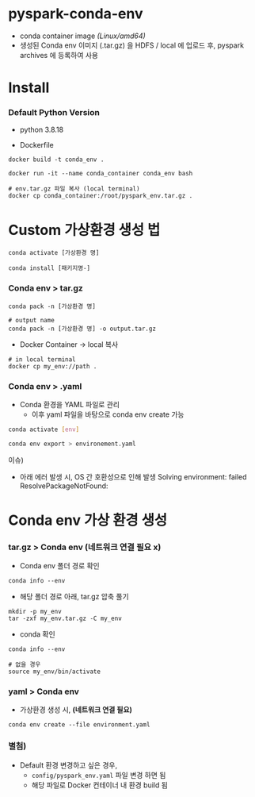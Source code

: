 # pyspark-conda-env

- conda container image *(Linux/amd64)*
- 생성된 Conda env 이미지 (.tar.gz) 을 HDFS / local 에 업로드 후, pyspark archives 에 등록하여 사용
# Install
### Default Python Version
- python 3.8.18

- Dockerfile
```
docker build -t conda_env .

docker run -it --name conda_container conda_env bash

# env.tar.gz 파일 복사 (local terminal)
docker cp conda_container:/root/pyspark_env.tar.gz .
```


# Custom 가상환경 생성 법

```
conda activate [가상환경 명]

conda install [패키지명-]
```
### Conda env > tar.gz

```
conda pack -n [가상환경 명]

# output name
conda pack -n [가상환경 명] -o output.tar.gz
```

- Docker Container -> local 복사
```
# in local terminal
docker cp my_env://path .
```

### Conda env > .yaml

- Conda 환경을 YAML 파일로 관리
	- 이후 yaml 파일을 바탕으로 conda env create 가능
```bash
conda activate [env]

conda env export > environement.yaml
```



이슈)
-   아래 에러 발생 시, OS 간 호환성으로 인해 발생
Solving environment: failed
ResolvePackageNotFound:

# Conda env 가상 환경 생성

###  tar.gz > Conda env (네트워크 연결 필요 x)

- Conda env 폴더 경로 확인
```
conda info --env
```

- 해당 폴더 경로 아래, tar.gz 압축 풀기
```
mkdir -p my_env
tar -zxf my_env.tar.gz -C my_env
```

- conda 확인
```
conda info --env

# 없을 경우
source my_env/bin/activate
```

### yaml > Conda env

- 가상환경 생성 시, **(네트워크 연결 필요)**
```
conda env create --file environment.yaml
```


### 별첨)
- Default 환경 변경하고 싶은 경우,
	- `config/pyspark_env.yaml` 파일 변경 하면 됨
	- 해당 파일로 Docker 컨테이너 내 환경 build 됨
